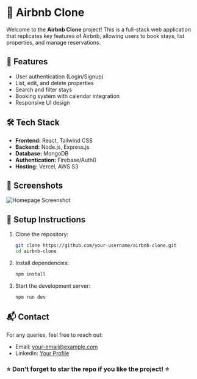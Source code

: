 # 🏡 Airbnb Clone

Welcome to the **Airbnb Clone** project! This is a full-stack web application that replicates key features of Airbnb, allowing users to book stays, list properties, and manage reservations.

## 🚀 Features
- User authentication (Login/Signup)
- List, edit, and delete properties
- Search and filter stays
- Booking system with calendar integration
- Responsive UI design

## 🛠️ Tech Stack
- **Frontend:** React, Tailwind CSS
- **Backend:** Node.js, Express.js
- **Database:** MongoDB
- **Authentication:** Firebase/Auth0
- **Hosting:** Vercel, AWS S3

## 📸 Screenshots
![Homepage Screenshot](link-to-image)

## 🔧 Setup Instructions
1. Clone the repository:
   ```sh
   git clone https://github.com/your-username/airbnb-clone.git
   cd airbnb-clone
   ```
2. Install dependencies:
   ```sh
   npm install
   ```
3. Start the development server:
   ```sh
   npm run dev
   ```

## 📬 Contact
For any queries, feel free to reach out:
- Email: your-email@example.com
- LinkedIn: [Your Profile](https://linkedin.com/in/yourprofile)

### ⭐ Don't forget to star the repo if you like the project! ⭐
